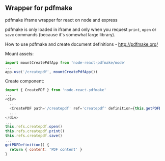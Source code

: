 ## Wrapper for pdfmake
pdfmake iframe wrapper for react on node and express

pdfmake is only loaded in iframe and only when you request `print`, `open` or `save` commands (because it's somewhat large library).

How to use pdfmake and create document definitions - http://pdfmake.org/

Mount assets:
```javascript
import mountCreatePdfApp from 'node-react-pdfmake/node'
...
app.use('/createpdf', mountCreatePdfApp())
```

Create component:
```javascript
import { CreatePDF } from 'node-react-pdfmake'
...
<div>
  ...
  <CreatePDF path='/createpdf' ref='createpdf' definition={this.getPDFDefinition()} name='document' />
  ...
</div>
...
this.refs.createpdf.open()
this.refs.createpdf.print()
this.refs.createpdf.save()
...
getPDFDefinition() {
  return { content: 'PDF content' }
}
```
